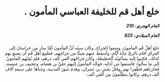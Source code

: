 <h1 dir="rtl">خلع أهل قم للخليفة العباسي المأمون .</h1>

<h5 dir="rtl">العام الهجري:  210

العام الميلادي: 825

</h5>

<p dir="rtl">خلعَ أهلُ قُم المأمونَ، ومنعوا الخراجَ، وكان سببُه أنَّ المأمونَ لَمَّا سار من خراسانَ إلى العراق أقام بالريِّ عِدَّةَ أيَّامٍ، وأسقط عنهم شيئًا من خراجِهم، فطَمِعَ أهلُ قُم أن يصنع بهم كذلك، فكتَبوا إليه يسألونُه الحطيطةَ، وكان خراجُهم ألفي ألف درهم، فلم يُجِبْهم المأمونُ إلى ما سألوا، فامتنعوا من أدائِه، فوجَّه المأمونُ إليهم عليَّ بن هشام، وعجيف بن عنبسة، فحارباهم فظَفِرا بهم، وقتَلَ يحيى بن عمران، وهدَمَ سُورَ المدينة، وجباها على سبعةِ آلافِ ألف درهم، وكانوا يتظَلَّمونَ مِن ألفَي ألف.</p></br>

